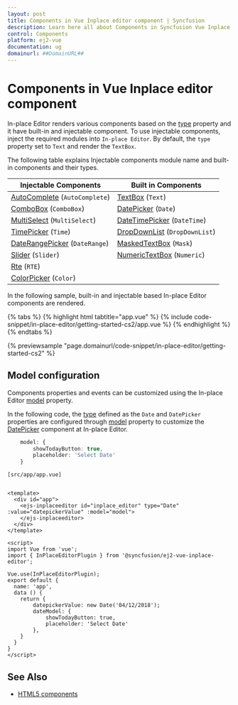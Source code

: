 ```yaml
---
layout: post
title: Components in Vue Inplace editor component | Syncfusion
description: Learn here all about Components in Syncfusion Vue Inplace editor component of Syncfusion Essential JS 2 and more.
control: Components 
platform: ej2-vue
documentation: ug
domainurl: ##DomainURL##
---
```


# Components in Vue Inplace editor component

In-place Editor renders various components based on the [type](https://ej2.syncfusion.com/vue/documentation/api/inplace-editor/#type) property and it have built-in and injectable component. To use injectable components, inject the required modules into `In-place Editor`. By default, the `type` property set to `Text` and render the `TextBox`.

The following table explains Injectable components module name and built-in components and their types.

| **Injectable Components** | **Built in Components** |
|-----------------------|---------------------|
| [AutoComplete](../auto-complete/)  (`AutoComplete`)        | [TextBox](../textbox/)  (`Text`)             |
| [ComboBox](../combo-box/)  (`ComboBox`)              | [DatePicker](../datepicker/)  (`Date`)        |
| [MultiSelect](../multi-select/)   (`MultiSelect`)        | [DateTimePicker](../datetimepicker/)   (`DateTime`)     |
| [TimePicker](../timepicker/)   (`Time`)         | [DropDownList](../drop-down-list/)  (`DropDownList`)      |
| [DateRangePicker](../daterangepicker/)   (`DateRange`)       | [MaskedTextBox](../maskedtextbox/)   (`Mask`)      |
| [Slider](../slider/)   (`Slider`)             | [NumericTextBox](../numerictextbox/)   (`Numeric`)    |
| [Rte](../rich-text-editor/)     (`RTE`)              |                     |
| [ColorPicker](../color-picker/)    (`Color`)       |                     |

In the following sample, built-in and injectable based In-place Editor components are rendered.

{% tabs %}
{% highlight html tabtitle="app.vue" %}
{% include code-snippet/in-place-editor/getting-started-cs2/app.vue %}
{% endhighlight %}
{% endtabs %}
        
{% previewsample "page.domainurl/code-snippet/in-place-editor/getting-started-cs2" %}

## Model configuration

Components properties and events can be customized using the In-place Editor [model](https://ej2.syncfusion.com/vue/documentation/api/inplace-editor/#model) property.

In the following code, the [type](https://ej2.syncfusion.com/vue/documentation/api/inplace-editor/#type) defined as the `Date` and `DatePicker` properties are configured through [model](https://ej2.syncfusion.com/vue/documentation/api/inplace-editor/#type) property to customize the [DatePicker](https://ej2.syncfusion.com/vue/documentation/api/datepicker) component at In-place Editor.

```ts
    model: {
        showTodayButton: true,
        placeholder: 'Select Date'
    }
```

`[src/app/app.vue]`

```

<template>
  <div id="app">
    <ejs-inplaceeditor id="inplace_editor" type="Date" :value="datepickerValue" :model="model">
    </ejs-inplaceeditor>
  </div>
</template>

<script>
import Vue from 'vue';
import { InPlaceEditorPlugin } from '@syncfusion/ej2-vue-inplace-editor';

Vue.use(InPlaceEditorPlugin);
export default {
  name: 'app',
  data () {
    return {
        datepickerValue: new Date('04/12/2018');
        dateModel: {
            showTodayButton: true,
            placeholder: 'Select Date'
        },
    }
  }
}
</script>

```

## See Also

* [HTML5 components](./integration/)